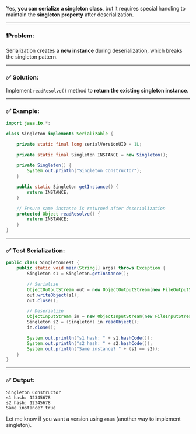 Yes, **you can serialize a singleton class**, but it requires special handling to maintain the **singleton property** after deserialization.

---

### ❗Problem:

Serialization creates a **new instance** during deserialization, which breaks the singleton pattern.

---

### ✅ Solution:

Implement `readResolve()` method to **return the existing singleton instance**.

---

### ✅ Example:

```java
import java.io.*;

class Singleton implements Serializable {

    private static final long serialVersionUID = 1L;

    private static final Singleton INSTANCE = new Singleton();

    private Singleton() {
        System.out.println("Singleton Constructor");
    }

    public static Singleton getInstance() {
        return INSTANCE;
    }

    // Ensure same instance is returned after deserialization
    protected Object readResolve() {
        return INSTANCE;
    }
}
```

---

### ✅ Test Serialization:

```java
public class SingletonTest {
    public static void main(String[] args) throws Exception {
        Singleton s1 = Singleton.getInstance();

        // Serialize
        ObjectOutputStream out = new ObjectOutputStream(new FileOutputStream("singleton.obj"));
        out.writeObject(s1);
        out.close();

        // Deserialize
        ObjectInputStream in = new ObjectInputStream(new FileInputStream("singleton.obj"));
        Singleton s2 = (Singleton) in.readObject();
        in.close();

        System.out.println("s1 hash: " + s1.hashCode());
        System.out.println("s2 hash: " + s2.hashCode());
        System.out.println("Same instance? " + (s1 == s2));
    }
}
```

---

### ✅ Output:

```
Singleton Constructor
s1 hash: 12345678
s2 hash: 12345678
Same instance? true
```

Let me know if you want a version using `enum` (another way to implement singleton).
